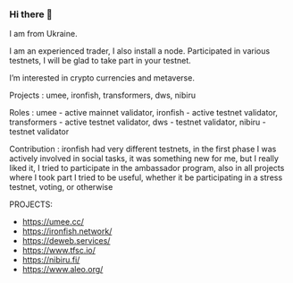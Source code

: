 ### Hi there 👋


I am from Ukraine.

I am an experienced trader, I also install a node. Participated in various testnets, I will be glad to take part in your testnet.

I’m interested in crypto currencies and metaverse.

Projects : umee, ironfish, transformers, dws, nibiru

Roles : umee - active mainnet validator, ironfish - active testnet validator, transformers - active testnet validator, dws - testnet validator, nibiru - testnet validator

Contribution : ironfish had very different testnets, in the first phase I was actively involved in social tasks, it was something new for me, but I really liked it, I tried to participate in the ambassador program, also in all projects where I took part I tried to be useful, whether it be participating in a stress testnet, voting, or otherwise

PROJECTS:

* https://umee.cc/
* https://ironfish.network/
* https://deweb.services/
* https://www.tfsc.io/
* https://nibiru.fi/
* https://www.aleo.org/
